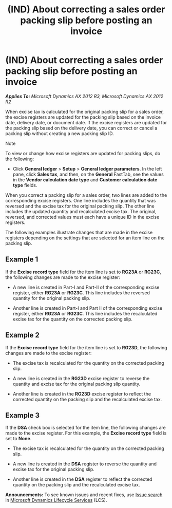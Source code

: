﻿---
title: (IND) About correcting a sales order packing slip before posting an invoice
TOCTitle: (IND) About correcting a sales order packing slip before posting an invoice
ms:assetid: 89be5f86-d277-41b9-b333-8b69b0d45dce
ms:mtpsurl: https://technet.microsoft.com/en-us/library/JJ678003(v=AX.60)
ms:contentKeyID: 49385964
ms.date: 05/01/2014
mtps_version: v=AX.60
f1_keywords:
- invoice
- order
- slip
- India
- IND
- packing
---

# (IND) About correcting a sales order packing slip before posting an invoice 


_**Applies To:** Microsoft Dynamics AX 2012 R3, Microsoft Dynamics AX 2012 R2_

When excise tax is calculated for the original packing slip for a sales order, the excise registers are updated for the packing slip based on the invoice date, delivery date, or document date. If the excise registers are updated for the packing slip based on the delivery date, you can correct or cancel a packing slip without creating a new packing slip ID.


> [!NOTE]
> <P>To view or change how excise registers are updated for packing slips, do the following:</P>
> <UL>
> <LI>
> <P>Click <STRONG>General ledger</STRONG> &gt; <STRONG>Setup</STRONG> &gt; <STRONG>General ledger parameters</STRONG>. In the left pane, click <STRONG>Sales tax</STRONG>, and then, on the <STRONG>General</STRONG> FastTab, see the values in the <STRONG>Vendor calculation date type</STRONG> and <STRONG>Customer calculation date type</STRONG> fields.</P></LI></UL>



When you correct a packing slip for a sales order, two lines are added to the corresponding excise registers. One line includes the quantity that was reversed and the excise tax for the original packing slip. The other line includes the updated quantity and recalculated excise tax. The original, reversed, and corrected values must each have a unique ID in the excise registers.

The following examples illustrate changes that are made in the excise registers depending on the settings that are selected for an item line on the packing slip.

## Example 1

If the **Excise record type** field for the item line is set to **RG23A** or **RG23C**, the following changes are made to the excise register:

  - A new line is created in Part-I and Part-II of the corresponding excise register, either **RG23A** or **RG23C**. This line includes the reversed quantity for the original packing slip.

  - Another line is created in Part-I and Part II of the corresponding excise register, either **RG23A** or **RG23C**. This line includes the recalculated excise tax for the quantity on the corrected packing slip.

## Example 2

If the **Excise record type** field for the item line is set to **RG23D**, the following changes are made to the excise register:

  - The excise tax is recalculated for the quantity on the corrected packing slip.

  - A new line is created in the **RG23D** excise register to reverse the quantity and excise tax for the original packing slip quantity.

  - Another line is created in the **RG23D** excise register to reflect the corrected quantity on the packing slip and the recalculated excise tax.

## Example 3

If the **DSA** check box is selected for the item line, the following changes are made to the excise register. For this example, the **Excise record type** field is set to **None**.

  - The excise tax is recalculated for the quantity on the corrected packing slip.

  - A new line is created in the **DSA** register to reverse the quantity and excise tax for the original packing slip.

  - Another line is created in the **DSA** register to reflect the corrected quantity on the packing slip and the recalculated excise tax.

  
**Announcements:** To see known issues and recent fixes, use [Issue search](http://go.microsoft.com/fwlink/?linkid=389258) in [Microsoft Dynamics Lifecycle Services](http://go.microsoft.com/fwlink/?linkid=306505) (LCS).

